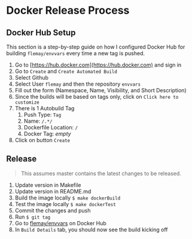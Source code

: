 # Docker Release Process

## Docker Hub Setup

This section is a step-by-step guide on how I configured Docker Hub for building `flemay/envvars` every time a new tag is pushed.

1. Go to [https://hub.docker.com](https://hub.docker.com) and sign in
1. Go to `Create` and  `Create Automated Build`
1. Select Github
1. Select User `flemay` and then the repository `envvars`
1. Fill out the form (Namespace, Name, Visibility, and Short Description)
1. Since the builds will be based on tags only, click on `Click here to customize`
1. There is 1 Autobuild Tag
    1. Push Type: `Tag`
    1. Name: `/.*/`
    1. Dockerfile Location: `/`
    1. Docker Tag: _empty_
1. Click on button `Create`

## Release

> This assumes master contains the latest changes to be released.

1. Update version in Makefile
1. Update version in README.md
1. Build the image locally `$ make dockerBuild`
1. Test the image locally `$ make dockerTest`
1. Commit the changes and push
1. Run `$ git tag`
1. Go to [flemay/envvars](https://hub.docker.com/r/flemay/envvars) on Docker Hub
1. In `Build Details` tab, you should now see the build kicking off
